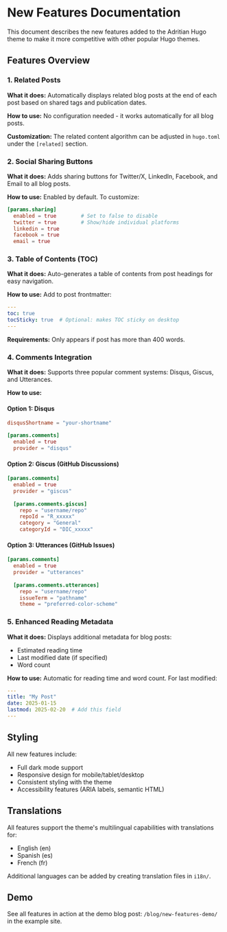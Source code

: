 # New Features Documentation

This document describes the new features added to the Adritian Hugo theme to make it more competitive with other popular Hugo themes.

## Features Overview

### 1. Related Posts

**What it does:** Automatically displays related blog posts at the end of each post based on shared tags and publication dates.

**How to use:** No configuration needed - it works automatically for all blog posts.

**Customization:** The related content algorithm can be adjusted in `hugo.toml` under the `[related]` section.

### 2. Social Sharing Buttons

**What it does:** Adds sharing buttons for Twitter/X, LinkedIn, Facebook, and Email to all blog posts.

**How to use:** Enabled by default. To customize:

```toml
[params.sharing]
  enabled = true        # Set to false to disable
  twitter = true        # Show/hide individual platforms
  linkedin = true
  facebook = true
  email = true
```

### 3. Table of Contents (TOC)

**What it does:** Auto-generates a table of contents from post headings for easy navigation.

**How to use:** Add to post frontmatter:

```yaml
---
toc: true
tocSticky: true  # Optional: makes TOC sticky on desktop
---
```

**Requirements:** Only appears if post has more than 400 words.

### 4. Comments Integration

**What it does:** Supports three popular comment systems: Disqus, Giscus, and Utterances.

**How to use:**

#### Option 1: Disqus
```toml
disqusShortname = "your-shortname"

[params.comments]
  enabled = true
  provider = "disqus"
```

#### Option 2: Giscus (GitHub Discussions)
```toml
[params.comments]
  enabled = true
  provider = "giscus"
  
  [params.comments.giscus]
    repo = "username/repo"
    repoId = "R_xxxxx"
    category = "General"
    categoryId = "DIC_xxxxx"
```

#### Option 3: Utterances (GitHub Issues)
```toml
[params.comments]
  enabled = true
  provider = "utterances"
  
  [params.comments.utterances]
    repo = "username/repo"
    issueTerm = "pathname"
    theme = "preferred-color-scheme"
```

### 5. Enhanced Reading Metadata

**What it does:** Displays additional metadata for blog posts:
- Estimated reading time
- Last modified date (if specified)
- Word count

**How to use:** Automatic for reading time and word count. For last modified:

```yaml
---
title: "My Post"
date: 2025-01-15
lastmod: 2025-02-20  # Add this field
---
```

## Styling

All new features include:
- Full dark mode support
- Responsive design for mobile/tablet/desktop
- Consistent styling with the theme
- Accessibility features (ARIA labels, semantic HTML)

## Translations

All features support the theme's multilingual capabilities with translations for:
- English (en)
- Spanish (es)
- French (fr)

Additional languages can be added by creating translation files in `i18n/`.

## Demo

See all features in action at the demo blog post:
`/blog/new-features-demo/` in the example site.
